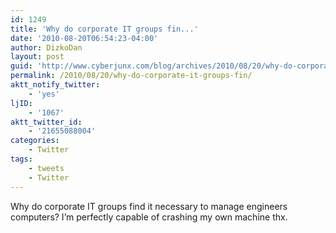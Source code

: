 ```yaml
---
id: 1249
title: 'Why do corporate IT groups fin...'
date: '2010-08-20T06:54:23-04:00'
author: DizkoDan
layout: post
guid: 'http://www.cyberjunx.com/blog/archives/2010/08/20/why-do-corporate-it-groups-fin/'
permalink: /2010/08/20/why-do-corporate-it-groups-fin/
aktt_notify_twitter:
    - 'yes'
ljID:
    - '1067'
aktt_twitter_id:
    - '21655088004'
categories:
    - Twitter
tags:
    - tweets
    - Twitter
---
```


Why do corporate IT groups find it necessary to manage engineers computers? I’m perfectly capable of crashing my own machine thx.